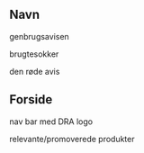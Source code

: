 ## Navn

genbrugsavisen

brugtesokker

den røde avis

## Forside

nav bar med DRA logo

relevante/promoverede produkter

